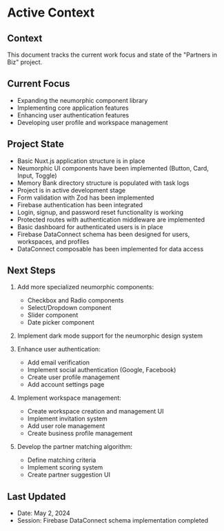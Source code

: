 # Active Context

## Context
This document tracks the current work focus and state of the "Partners in Biz" project.

## Current Focus
- Expanding the neumorphic component library
- Implementing core application features
- Enhancing user authentication features
- Developing user profile and workspace management

## Project State
- Basic Nuxt.js application structure is in place
- Neumorphic UI components have been implemented (Button, Card, Input, Toggle)
- Memory Bank directory structure is populated with task logs
- Project is in active development stage
- Form validation with Zod has been implemented
- Firebase authentication has been integrated
- Login, signup, and password reset functionality is working
- Protected routes with authentication middleware are implemented
- Basic dashboard for authenticated users is in place
- Firebase DataConnect schema has been designed for users, workspaces, and profiles
- DataConnect composable has been implemented for data access

## Next Steps
1. Add more specialized neumorphic components:
   - Checkbox and Radio components
   - Select/Dropdown component
   - Slider component
   - Date picker component

2. Implement dark mode support for the neumorphic design system

3. Enhance user authentication:
   - Add email verification
   - Implement social authentication (Google, Facebook)
   - Create user profile management
   - Add account settings page

4. Implement workspace management:
   - Create workspace creation and management UI
   - Implement invitation system
   - Add user role management
   - Create business profile management

5. Develop the partner matching algorithm:
   - Define matching criteria
   - Implement scoring system
   - Create partner suggestion UI

## Last Updated
- Date: May 2, 2024
- Session: Firebase DataConnect schema implementation completed
